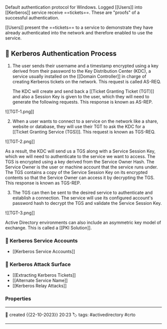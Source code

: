 Default authentication protocol for Windows. Logged [[Users]] into [[Kerberos]] service receive ==tickets==. These are "proofs" of a successful authentication. 

[[Users]] present the ==tickets== to a service to demonstrate they have already authenticated into the network and therefore enabled to use the service.

## 📜 Kerberos Authentication Process

1. The user sends their username and a timestamp encrypted using a key derived from their password to the Key Distribution Center (KDC), a service usually installed on the [[Domain Controller]] in charge of creating Kerberos tickets on the network. This request is called AS-REQ.

	The KDC will create and send back a [[Ticket Granting Ticket (TGT)]] and also a Session Key is given to the user, which they will need to generate the following requests. This response is known as AS-REP. 
	

![[TGT-1.png]]

2. When a user wants to connect to a service on the network like a share, website or database, they will use their TGT to ask the KDC for a [[Ticket Granting Service (TGS)]]. This request is known as TGS-REQ.
	

![[TGT-2.png]]

  As a result, the KDC will send us a TGS along with a Service Session Key, which we will need to authenticate to the service we want to access. The TGS is encrypted using a key derived from the Service Owner Hash. The Service Owner is the user or machine account that the service runs under. The TGS contains a copy of the Service Session Key on its encrypted contents so that the Service Owner can access it by decrypting the TGS.
  This response is known as TGS-REP.

3. The TGS can then be sent to the desired service to authenticate and establish a connection. The service will use its configured account's password hash to decrypt the TGS and validate the Service Session Key.

![[TGT-3.png]]

Active Directory environments can also include an asymmetric key model of exchange. This is called a [[PKI Solution]].


### 📜 Kerberos Service Accounts

- [[Kerberos Service Accounts]]

### 📜 Kerberos Attack Surface

- [[Extracting Kerberos Tickets]]
- [[Alternate Service Name]]
- [[Kerberos Relay Attacks]]


### Properties
---
📆 created   {{22-10-2023}} 20:23
🏷️ tags: #activedirectory #crto 

---

